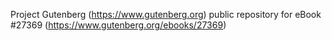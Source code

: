 Project Gutenberg (https://www.gutenberg.org) public repository for eBook #27369 (https://www.gutenberg.org/ebooks/27369)
